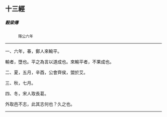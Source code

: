 

## 十三經

##### 穀梁傳
　　　`隱公六年`

* * *

一、六年，春，鄭人來輸平。

輸者，墮也。平之為言以道成也。來輸平者，不果成也。

二、夏，五月，辛酉，公會齊侯，盟於艾。

三、秋，七月。

四、冬，宋人取長葛。

外取邑不志，此其志何也？久之也。

* * *

